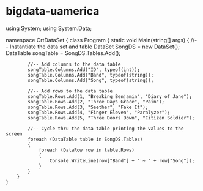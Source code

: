 # bigdata-uamerica
using System;
using System.Data;

namespace CrtDataSet
{
    class Program
    {
        static void Main(string[] args)
        {
            //-- Instantiate the data set and table
            DataSet SongDS = new DataSet();
            DataTable songTable = SongDS.Tables.Add();

            //-- Add columns to the data table
            songTable.Columns.Add("ID", typeof(int));
            songTable.Columns.Add("Band", typeof(string));
            songTable.Columns.Add("Song", typeof(string));

            //-- Add rows to the data table
            songTable.Rows.Add(1, "Breaking Benjamin", "Diary of Jane");
            songTable.Rows.Add(2, "Three Days Grace", "Pain");
            songTable.Rows.Add(3, "Seether", "Fake It");
            songTable.Rows.Add(4, "Finger Eleven", "Paralyzer");
            songTable.Rows.Add(5, "Three Doors Down", "Citizen Soldier");

            //-- Cycle thru the data table printing the values to the screen
            foreach (DataTable table in SongDS.Tables)
            {
                foreach (DataRow row in table.Rows)
                {
                    Console.WriteLine(row["Band"] + " ~ " + row["Song"]);
                }
            }
        }
    }
